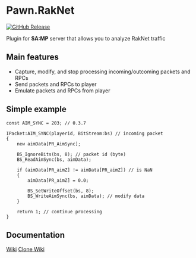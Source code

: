 # Pawn.RakNet
[![GitHub Release](https://img.shields.io/github/release/urShadow/Pawn.RakNet.svg)](https://github.com/urShadow/Pawn.RakNet/releases/latest)

Plugin for **SA:MP** server that allows you to analyze RakNet traffic

## Main features
* Capture, modify, and stop processing incoming/outcoming packets and RPCs
* Send packets and RPCs to player
* Emulate packets and RPCs from player

## Simple example
```pawn
const AIM_SYNC = 203; // 0.3.7

IPacket:AIM_SYNC(playerid, BitStream:bs) // incoming packet
{
    new aimData[PR_AimSync];

    BS_IgnoreBits(bs, 8); // packet id (byte)
    BS_ReadAimSync(bs, aimData);

    if (aimData[PR_aimZ] != aimData[PR_aimZ]) // is NaN
    {
        aimData[PR_aimZ] = 0.0;

        BS_SetWriteOffset(bs, 8);
        BS_WriteAimSync(bs, aimData); // modify data
    }

    return 1; // continue processing
}
```
## Documentation

[Wiki](https://github.com/urShadow/Pawn.RakNet/wiki)
[Clone Wiki](https://github.com/tars-c/samp-packet-list-wiki/wiki)
